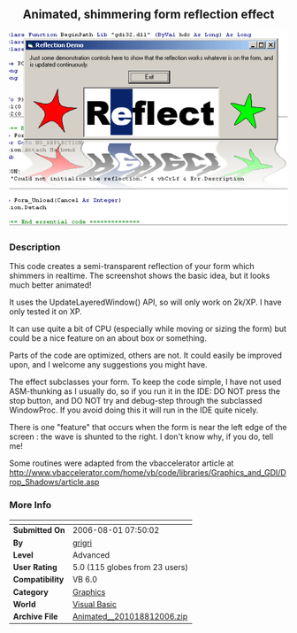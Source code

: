 ﻿<div align="center">

## Animated, shimmering form reflection effect

<img src="PIC200681745293562.gif">
</div>

### Description

This code creates a semi-transparent reflection of your form which shimmers in realtime. The screenshot shows the basic idea, but it looks much better animated!

It uses the UpdateLayeredWindow() API, so will only work on 2k/XP. I have only tested it on XP.

It can use quite a bit of CPU (especially while moving or sizing the form) but could be a nice feature on an about box or something.

Parts of the code are optimized, others are not. It could easily be improved upon, and I welcome any suggestions you might have.

The effect subclasses your form. To keep the code simple, I have not used ASM-thunking as I usually do, so if you run it in the IDE: DO NOT press the stop button, and DO NOT try and debug-step through the subclassed WindowProc. If you avoid doing this it will run in the IDE quite nicely.

There is one "feature" that occurs when the form is near the left edge of the screen : the wave is shunted to the right. I don't know why, if you do, tell me!

Some routines were adapted from the vbaccelerator article at http://www.vbaccelerator.com/home/vb/code/libraries/Graphics_and_GDI/Drop_Shadows/article.asp
 
### More Info
 


<span>             |<span>
---                |---
**Submitted On**   |2006-08-01 07:50:02
**By**             |[grigri](https://github.com/Planet-Source-Code/PSCIndex/blob/master/ByAuthor/grigri.md)
**Level**          |Advanced
**User Rating**    |5.0 (115 globes from 23 users)
**Compatibility**  |VB 6\.0
**Category**       |[Graphics](https://github.com/Planet-Source-Code/PSCIndex/blob/master/ByCategory/graphics__1-46.md)
**World**          |[Visual Basic](https://github.com/Planet-Source-Code/PSCIndex/blob/master/ByWorld/visual-basic.md)
**Archive File**   |[Animated\_\_201018812006\.zip](https://github.com/Planet-Source-Code/grigri-animated-shimmering-form-reflection-effect__1-66153/archive/master.zip)








